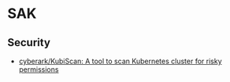 # SAK

## Security

* [cyberark/KubiScan: A tool to scan Kubernetes cluster for risky permissions](https://github.com/cyberark/KubiScan)

